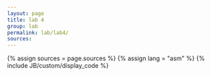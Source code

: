 ```yaml
---
layout: page
title: lab 4
group: lab
permalink: lab/lab4/
sources:
---
```


{% assign sources = page.sources %}
{% assign lang = "asm" %}
{% include JB/custom/display_code %}
